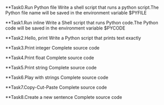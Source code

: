 **Task0.Run Python file
   Write a shell script that runs a python script.The Python file name will be saved in the environment variable $PYFILE

**Task1.Run inline
   Write a Shell script that runs Python code.The Python code will be saved in the environment variable $PYCODE

**Task2.Hello, print
  Write a Python script that prints text exactly

**Task3.Print integer
  Complete source code

**Task4.Print float
  Complete source code

**Task5.Print string
  Complete source code

**Task6.Play with strings
  Complete source code

**Task7.Copy-Cut-Paste
  Complete source code

**Task8.Create a new sentence
  Complete source code


